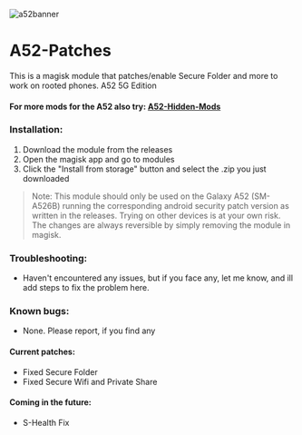 ![a52banner](https://imgur.com/O4qKbcf.png)
# A52-Patches
This is a magisk module that patches/enable Secure Folder and more to work on rooted phones. A52 5G Edition

#### For more mods for the A52 also try: [A52-Hidden-Mods](https://github.com/Sloobot/A52-Hidden-Mods/)

### Installation:
1. Download the module from the releases
2. Open the magisk app and go to modules
3. Click the "Install from storage" button and select the .zip you just downloaded 

> Note: This module should only be used on the Galaxy A52 (SM-A526B) running the corresponding android security patch version as written in the releases. Trying on other devices is at your own risk.<br/>The changes are always reversible by simply removing the module in magisk.

### Troubleshooting:
- Haven't encountered any issues, but if you face any, let me know, and ill add steps to fix the problem here.

### Known bugs:
- None. Please report, if you find any

#### Current patches:
- Fixed Secure Folder
- Fixed Secure Wifi and Private Share

#### Coming in the future:
- S-Health Fix
